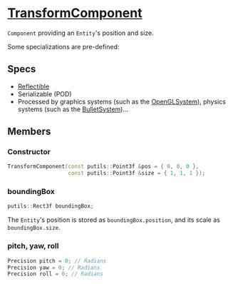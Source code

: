 # [TransformComponent](TransformComponent.hpp)

`Component` providing an `Entity`'s position and size. 

Some specializations are pre-defined:

## Specs

* [Reflectible](https://github.com/phiste/putils/blob/master/reflection.md)
* Serializable (POD)
* Processed by graphics systems (such as the [OpenGLSystem](../../systems/opengl/OpenGLSystem.md)), physics systems (such as the [BulletSystem](../../systems/bullet/BulletSystem.md))...

## Members

### Constructor

```cpp
TransformComponent(const putils::Point3f &pos = { 0, 0, 0 },
                   const putils::Point3f &size = { 1, 1, 1 });
```

### boundingBox

```cpp
putils::Rect3f boundingBox;
```

The `Entity`'s position is stored as `boundingBox.position`, and its scale as `boundingBox.size`.

### pitch, yaw, roll

```cpp
Precision pitch = 0; // Radians
Precision yaw = 0; // Radians
Precision roll = 0; // Radians
```